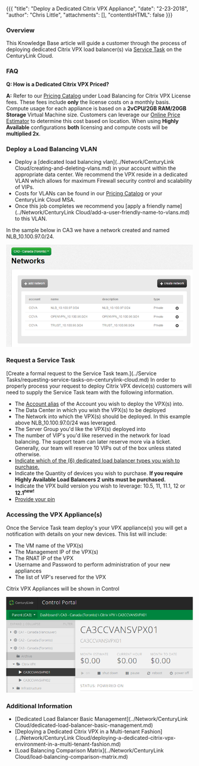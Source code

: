 {{{
  "title": "Deploy a Dedicated Citrix VPX Appliance",
  "date": "2-23-2018",
  "author": "Chris Little",
  "attachments": [],
  "contentIsHTML": false
}}}

### Overview
This Knowledge Base article will guide a customer through the process of deploying dedicated Citrix VPX load balancer(s) via [Service Task](http://www.ctl.io/service-tasks) on the CenturyLink Cloud.

### FAQ

**Q: How is a Dedicated Citrix VPX Priced?**

**A:** Refer to our [Pricing Catalog](https://www.ctl.io/pricing) under Load Balancing for Citrix VPX License fees. These fees include **only** the license costs on a monthly basis. Compute usage for each appliance is based on a **2vCPU/2GB RAM/20GB Storage** Virtual Machine size.  Customers can leverage our [Online Price Estimator](https://www.ctl.io/estimator/) to determine this cost based on location. When using **Highly Available** configurations **both** licensing and compute costs will be **multiplied 2x**.

### Deploy a Load Balancing VLAN

* Deploy a [dedicated load balancing vlan](../Network/CenturyLink Cloud/creating-and-deleting-vlans.md) in your account within the appropriate data center.  We recommend the VPX reside in a dedicated VLAN which allows for maximum Firewall security control and scalability of VIPs.
* Costs for VLANs can be found in our [Pricing Catalog](http://www.ctl.io/pricing) or your CenturyLink Cloud MSA.
* Once this job completes we recommend you [apply a friendly name](../Network/CenturyLink Cloud/add-a-user-friendly-name-to-vlans.md) to this VLAN.

In the sample below in CA3 we have a network created and named NLB_10.100.97.0/24.

![Dedicated Load Balancing VLAN Image](../images/deploy-a-dedicated-citrix-VPX-appliance-01.png)

### Request a Service Task
[Create a formal request to the Service Task team.](../Service Tasks/requesting-service-tasks-on-centurylink-cloud.md)
In order to properly process your request to deploy Citrix VPX device(s) customers will need to supply the Service Task team with the following information.

* The [Account alias](../Support/determine-control-portal-alias.md) of the Account you wish to deploy the VPX(s) into.
* The Data Center in which you wish the VPX(s) to be deployed
* The Network into which the VPX(s) should be deployed. In this example above NLB_10.100.97.0/24 was leveraged.
* The Server Group you'd like the VPX(s) deployed into
* The number of VIP's you'd like reserved in the network for load balancing. The support team can later reserve more via a ticket. Generally, our team will reserve 10 VIPs out of the box unless stated otherwise.
* [Indicate which of the (6) dedicated load balancer types you wish to purchase.](http://www.ctl.io/load-balancing/#Pricing)
* Indicate the Quantity of devices you wish to purchase.  **If you require Highly Available Load Balancers 2 units must be purchased.**
* Indicate the VPX build version you wish to leverage:  10.5, 11, 11.1, 12 or **12.1<sup>new!</sup>**
* [Provide your pin](../Support/pin-authentication-for-support-requests.md)

### Accessing the VPX Appliance(s)

Once the Service Task team deploy's your VPX appliance(s) you will get a notification with details on your new devices. This list will include:

* The VM name of the VPX(s)
* The Management IP of the VPX(s)
* The RNAT IP of the VPX
* Username and Password to perform administration of your new appliances
* The list of VIP's reserved for the VPX

Citrix VPX Appliances will be shown in Control

![Dedicated Load Balancer in Server Groups UI](../images/deploy-a-dedicated-citrix-VPX-appliance-02.png)

### Additional Information

* [Dedicated Load Balancer Basic Management](../Network/CenturyLink Cloud/dedicated-load-balancer-basic-management.md)
* [Deploying a Dedicated Citrix VPX in a Multi-tenant Fashion](../Network/CenturyLink Cloud/deploying-a-dedicated-citrix-vpx-environment-in-a-multi-tenant-fashion.md)
* [Load Balancing Comparison Matrix](../Network/CenturyLink Cloud/load-balancing-comparison-matrix.md)
